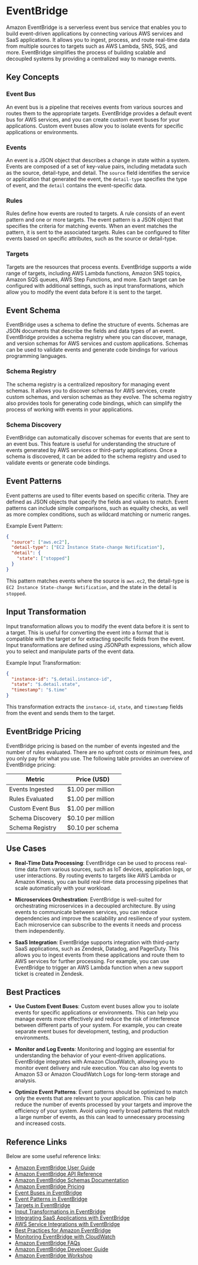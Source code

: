 # EventBridge

Amazon EventBridge is a serverless event bus service that enables you to build event-driven applications by connecting various AWS services and SaaS applications. It allows you to ingest, process, and route real-time data from multiple sources to targets such as AWS Lambda, SNS, SQS, and more. EventBridge simplifies the process of building scalable and decoupled systems by providing a centralized way to manage events.

## Key Concepts

### Event Bus

An event bus is a pipeline that receives events from various sources and routes them to the appropriate targets. EventBridge provides a default event bus for AWS services, and you can create custom event buses for your applications. Custom event buses allow you to isolate events for specific applications or environments.

### Events

An event is a JSON object that describes a change in state within a system. Events are composed of a set of key-value pairs, including metadata such as the source, detail-type, and detail. The `source` field identifies the service or application that generated the event, the `detail-type` specifies the type of event, and the `detail` contains the event-specific data.

### Rules

Rules define how events are routed to targets. A rule consists of an event pattern and one or more targets. The event pattern is a JSON object that specifies the criteria for matching events. When an event matches the pattern, it is sent to the associated targets. Rules can be configured to filter events based on specific attributes, such as the source or detail-type.

### Targets

Targets are the resources that process events. EventBridge supports a wide range of targets, including AWS Lambda functions, Amazon SNS topics, Amazon SQS queues, AWS Step Functions, and more. Each target can be configured with additional settings, such as input transformations, which allow you to modify the event data before it is sent to the target.

## Event Schema

EventBridge uses a schema to define the structure of events. Schemas are JSON documents that describe the fields and data types of an event. EventBridge provides a schema registry where you can discover, manage, and version schemas for AWS services and custom applications. Schemas can be used to validate events and generate code bindings for various programming languages.

### Schema Registry

The schema registry is a centralized repository for managing event schemas. It allows you to discover schemas for AWS services, create custom schemas, and version schemas as they evolve. The schema registry also provides tools for generating code bindings, which can simplify the process of working with events in your applications.

### Schema Discovery

EventBridge can automatically discover schemas for events that are sent to an event bus. This feature is useful for understanding the structure of events generated by AWS services or third-party applications. Once a schema is discovered, it can be added to the schema registry and used to validate events or generate code bindings.

## Event Patterns

Event patterns are used to filter events based on specific criteria. They are defined as JSON objects that specify the fields and values to match. Event patterns can include simple comparisons, such as equality checks, as well as more complex conditions, such as wildcard matching or numeric ranges.

Example Event Pattern:

```JSON
{
  "source": ["aws.ec2"],
  "detail-type": ["EC2 Instance State-change Notification"],
  "detail": {
    "state": ["stopped"]
  }
}
```

This pattern matches events where the source is `aws.ec2`, the detail-type is `EC2 Instance State-change Notification`, and the state in the detail is `stopped`.

## Input Transformation

Input transformation allows you to modify the event data before it is sent to a target. This is useful for converting the event into a format that is compatible with the target or for extracting specific fields from the event. Input transformations are defined using JSONPath expressions, which allow you to select and manipulate parts of the event data.

Example Input Transformation:

```JSON
{
  "instance-id": "$.detail.instance-id",
  "state": "$.detail.state",
  "timestamp": "$.time"
}
```

This transformation extracts the `instance-id`, `state`, and `timestamp` fields from the event and sends them to the target.

## EventBridge Pricing

EventBridge pricing is based on the number of events ingested and the number of rules evaluated. There are no upfront costs or minimum fees, and you only pay for what you use. The following table provides an overview of EventBridge pricing:

| Metric           | Price (USD)       |
| ---------------- | ----------------- |
| Events Ingested  | $1.00 per million |
| Rules Evaluated  | $1.00 per million |
| Custom Event Bus | $1.00 per million |
| Schema Discovery | $0.10 per million |
| Schema Registry  | $0.10 per schema  |

## Use Cases

- **Real-Time Data Processing**: EventBridge can be used to process real-time data from various sources, such as IoT devices, application logs, or user interactions. By routing events to targets like AWS Lambda or Amazon Kinesis, you can build real-time data processing pipelines that scale automatically with your workload.

- **Microservices Orchestration**: EventBridge is well-suited for orchestrating microservices in a decoupled architecture. By using events to communicate between services, you can reduce dependencies and improve the scalability and resilience of your system. Each microservice can subscribe to the events it needs and process them independently.

- **SaaS Integration**: EventBridge supports integration with third-party SaaS applications, such as Zendesk, Datadog, and PagerDuty. This allows you to ingest events from these applications and route them to AWS services for further processing. For example, you can use EventBridge to trigger an AWS Lambda function when a new support ticket is created in Zendesk.

## Best Practices

- **Use Custom Event Buses**: Custom event buses allow you to isolate events for specific applications or environments. This can help you manage events more effectively and reduce the risk of interference between different parts of your system. For example, you can create separate event buses for development, testing, and production environments.

- **Monitor and Log Events**: Monitoring and logging are essential for understanding the behavior of your event-driven applications. EventBridge integrates with Amazon CloudWatch, allowing you to monitor event delivery and rule execution. You can also log events to Amazon S3 or Amazon CloudWatch Logs for long-term storage and analysis.

- **Optimize Event Patterns**: Event patterns should be optimized to match only the events that are relevant to your application. This can help reduce the number of events processed by your targets and improve the efficiency of your system. Avoid using overly broad patterns that match a large number of events, as this can lead to unnecessary processing and increased costs.

## Reference Links

Below are some useful reference links:

- [Amazon EventBridge User Guide](https://docs.aws.amazon.com/eventbridge/latest/userguide/)
- [Amazon EventBridge API Reference](https://docs.aws.amazon.com/eventbridge/latest/APIReference/)
- [Amazon EventBridge Schemas Documentation](https://docs.aws.amazon.com/eventbridge/latest/schema-reference/)
- [Amazon EventBridge Pricing](https://aws.amazon.com/eventbridge/pricing/)
- [Event Buses in EventBridge](https://docs.aws.amazon.com/eventbridge/latest/userguide/eb-event-bus.html)
- [Event Patterns in EventBridge](https://docs.aws.amazon.com/eventbridge/latest/userguide/eb-event-patterns.html)
- [Targets in EventBridge](https://docs.aws.amazon.com/eventbridge/latest/userguide/eb-targets.html)
- [Input Transformations in EventBridge](https://docs.aws.amazon.com/eventbridge/latest/userguide/eb-transform-target-input.html)
- [Integrating SaaS Applications with EventBridge](https://docs.aws.amazon.com/eventbridge/latest/userguide/eb-saas.html)
- [AWS Service Integrations with EventBridge](https://docs.aws.amazon.com/eventbridge/latest/userguide/eb-service-integrations.html)
- [Best Practices for Amazon EventBridge](https://docs.aws.amazon.com/eventbridge/latest/userguide/eb-best-practices.html)
- [Monitoring EventBridge with CloudWatch](https://docs.aws.amazon.com/eventbridge/latest/userguide/eb-cloudwatch.html)
- [Amazon EventBridge FAQs](https://aws.amazon.com/eventbridge/faqs/)
- [Amazon EventBridge Developer Guide](https://docs.aws.amazon.com/eventbridge/latest/developerguide/)
- [Amazon EventBridge Workshop](https://eventbridge.workshop.aws/)

